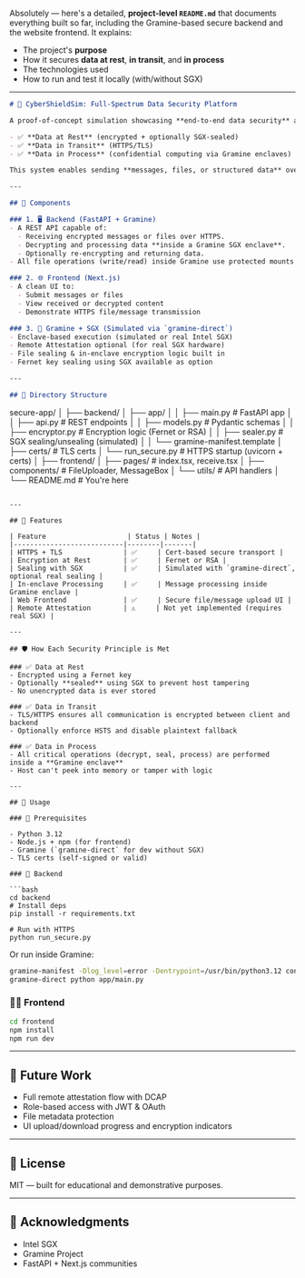 Absolutely — here's a detailed, **project-level `README.md`** that documents everything built so far, including the Gramine-based secure backend and the website frontend. It explains:

* The project's **purpose**
* How it secures **data at rest**, **in transit**, and **in process**
* The technologies used
* How to run and test it locally (with/without SGX)

---

```markdown
# 🔐 CyberShieldSim: Full-Spectrum Data Security Platform

A proof-of-concept simulation showcasing **end-to-end data security** across:

- ✅ **Data at Rest** (encrypted + optionally SGX-sealed)
- ✅ **Data in Transit** (HTTPS/TLS)
- ✅ **Data in Process** (confidential computing via Gramine enclaves)

This system enables sending **messages, files, or structured data** over a secure API, processing it inside a **trusted execution environment**, and optionally storing it encrypted or sealed.

---

## 🧱 Components

### 1. 🖥️ Backend (FastAPI + Gramine)
- A REST API capable of:
  - Receiving encrypted messages or files over HTTPS.
  - Decrypting and processing data **inside a Gramine SGX enclave**.
  - Optionally re-encrypting and returning data.
- All file operations (write/read) inside Gramine use protected mounts or memory.

### 2. 🌐 Frontend (Next.js)
- A clean UI to:
  - Submit messages or files
  - View received or decrypted content
  - Demonstrate HTTPS file/message transmission

### 3. 🔐 Gramine + SGX (Simulated via `gramine-direct`)
- Enclave-based execution (simulated or real Intel SGX)
- Remote Attestation optional (for real SGX hardware)
- File sealing & in-enclave encryption logic built in
- Fernet key sealing using SGX available as option

---

## 📂 Directory Structure

```

secure-app/
│
├── backend/
│   ├── app/
│   │   ├── main.py          # FastAPI app
│   │   ├── api.py           # REST endpoints
│   │   ├── models.py        # Pydantic schemas
│   │   ├── encryptor.py     # Encryption logic (Fernet or RSA)
│   │   ├── sealer.py        # SGX sealing/unsealing (simulated)
│   │   └── gramine-manifest.template
│   ├── certs/               # TLS certs
│   └── run\_secure.py        # HTTPS startup (uvicorn + certs)
│
├── frontend/
│   ├── pages/               # index.tsx, receive.tsx
│   ├── components/          # FileUploader, MessageBox
│   └── utils/               # API handlers
│
└── README.md                # You're here

````

---

## 🚀 Features

| Feature                    | Status | Notes |
|---------------------------|--------|-------|
| HTTPS + TLS               | ✅     | Cert-based secure transport |
| Encryption at Rest        | ✅     | Fernet or RSA |
| Sealing with SGX          | ✅     | Simulated with `gramine-direct`, optional real sealing |
| In-enclave Processing     | ✅     | Message processing inside Gramine enclave |
| Web Frontend              | ✅     | Secure file/message upload UI |
| Remote Attestation        | ⚠️     | Not yet implemented (requires real SGX) |

---

## 🛡️ How Each Security Principle is Met

### ✅ Data at Rest
- Encrypted using a Fernet key
- Optionally **sealed** using SGX to prevent host tampering
- No unencrypted data is ever stored

### ✅ Data in Transit
- TLS/HTTPS ensures all communication is encrypted between client and backend
- Optionally enforce HSTS and disable plaintext fallback

### ✅ Data in Process
- All critical operations (decrypt, seal, process) are performed inside a **Gramine enclave**
- Host can't peek into memory or tamper with logic

---

## 🧪 Usage

### 🔧 Prerequisites

- Python 3.12
- Node.js + npm (for frontend)
- Gramine (`gramine-direct` for dev without SGX)
- TLS certs (self-signed or valid)

### 🐍 Backend

```bash
cd backend
# Install deps
pip install -r requirements.txt

# Run with HTTPS
python run_secure.py
````

Or run inside Gramine:

```bash
gramine-manifest -Dlog_level=error -Dentrypoint=/usr/bin/python3.12 config/python.manifest.template >python.manifest
gramine-direct python app/main.py
```

### 🧑‍💻 Frontend

```bash
cd frontend
npm install
npm run dev
```

---

## 🧠 Future Work

* Full remote attestation flow with DCAP
* Role-based access with JWT & OAuth
* File metadata protection
* UI upload/download progress and encryption indicators

---

## 📜 License

MIT — built for educational and demonstrative purposes.

---

## 🤝 Acknowledgments

* Intel SGX
* Gramine Project
* FastAPI + Next.js communities

```

